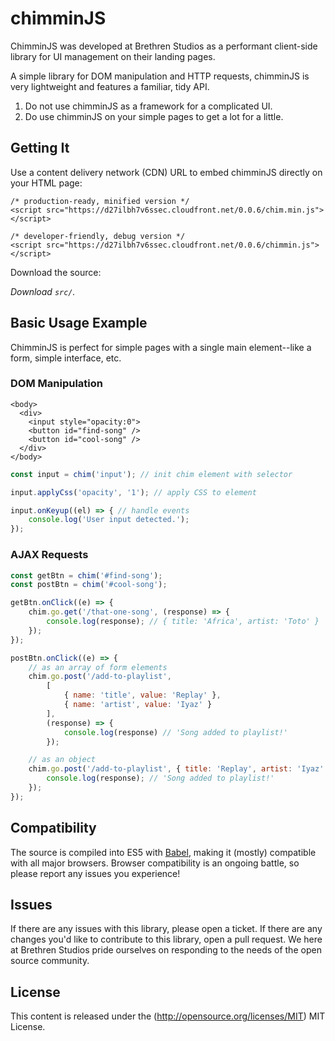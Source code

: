 # chimminJS #

ChimminJS was developed at Brethren Studios as a performant client-side library for UI management on their landing pages.

A simple library for DOM manipulation and HTTP requests, chimminJS is very lightweight and features a familiar, tidy API.

1. Do not use chimminJS as a framework for a complicated UI.
2. Do use chimminJS on your simple pages to get a lot for a little.

## Getting It ##

Use a content delivery network (CDN) URL to embed chimminJS directly on your HTML page:
```
/* production-ready, minified version */
<script src="https://d27ilbh7v6ssec.cloudfront.net/0.0.6/chim.min.js"></script>
```
```
/* developer-friendly, debug version */
<script src="https://d27ilbh7v6ssec.cloudfront.net/0.0.6/chimmin.js"></script>
```

Download the source:

*Download `src/`.*

## Basic Usage Example ##

ChimminJS is perfect for simple pages with a single main element--like a form, simple interface, etc.

### DOM Manipulation ###
```
<body>
  <div>
    <input style="opacity:0">
    <button id="find-song" />
    <button id="cool-song" />
  </div>
</body>
```

```javascript
const input = chim('input'); // init chim element with selector

input.applyCss('opacity', '1'); // apply CSS to element

input.onKeyup((el) => { // handle events
    console.log('User input detected.');
});
```

### AJAX Requests ###
```javascript
const getBtn = chim('#find-song');
const postBtn = chim('#cool-song');

getBtn.onClick((e) => {
    chim.go.get('/that-one-song', (response) => {
        console.log(response); // { title: 'Africa', artist: 'Toto' }
    });
});

postBtn.onClick((e) => {
    // as an array of form elements
    chim.go.post('/add-to-playlist', 
        [
            { name: 'title', value: 'Replay' }, 
            { name: 'artist', value: 'Iyaz' }
        ],
        (response) => {
            console.log(response) // 'Song added to playlist!'
        });

    // as an object
    chim.go.post('/add-to-playlist', { title: 'Replay', artist: 'Iyaz' }, (response) => {
        console.log(response); // 'Song added to playlist!'
    });
});
```

## Compatibility ##

The source is compiled into ES5 with [Babel](https://babeljs.io/), making it (mostly) compatible with all major browsers. Browser compatibility is an ongoing battle, so please report any issues you experience!

## Issues ##

If there are any issues with this library, please open a ticket. If there are any changes you'd like to contribute to this library, open a pull request. We here at Brethren Studios pride ourselves on responding to the needs of the open source community.

## License ##
This content is released under the (http://opensource.org/licenses/MIT) MIT License.

